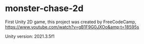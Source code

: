 # monster-chase-2d
First Unity 2D game, this project was created by FreeCodeCamp, https://www.youtube.com/watch?v=gB1F9G0JXOo&amp;t=18595s

Unity version: 2021.3.5f1

